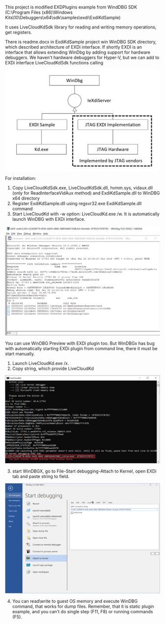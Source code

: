 This project is modified EXDPlugins example from WindDBG SDK
(C:\Program Files (x86)\Windows Kits\10\Debuggers\x64\sdk\samples\exdi\ExdiKdSample)

It uses LiveCloudKdSdk library for reading and writing memory operations, get registers.

There is readme.docx in ExdiKdSample project win WinDBG SDK directory, which described architecture of EXDi interface. If shortly
EXDI is an interface that allows extending WinDbg by adding support for hardware debuggers. We haven't hardware debuggers for Hyper-V, but we can add to EXDi interface LiveCloudKdSdk functions calling

![](./images/EXDi.png)

For installation: 

1. Copy LiveCloudKdSdk.exe, LiveCloudKdSdk.dll, hvmm.sys, vidaux.dll (only for ReadInterfaceVidAux method) and ExdiKdSample.dll to WinDBG x64 directory
2. Register ExdiKdSample.dll using regsvr32.exe ExdiKdSample.dll command
3. Start LiveCloudKd with -w option: LiveCloudKd.exe /w. It is automatically launch WinDBG with EXDi interface.

![](./images/EXDi2.png)

You can use WinDBG Preview with EXDi plugin too. But WinDBGx has bug with automatically starting EXDi plugin from command line, there it must be start manually.

1. Launch LiveCloudKd.exe /x.
2. Copy string, which provide LiveCloudKd 

![](./images/EXDi3.png)

3. start WinDBGX, go to File-Start debugging-Attach to Kernel, open EXDi tab and paste string to field.

![](./images/EXDi4.png)

4. You can read\write to guest OS memory and execute WinDBG command, that works for dump files. Remember, that it is static plugin example, and you can't do single step (F11, F8) or running commands (F5).



